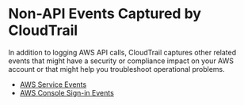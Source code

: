 # Non\-API Events Captured by CloudTrail<a name="cloudtrail-non-api-events"></a>

In addition to logging AWS API calls, CloudTrail captures other related events that might have a security or compliance impact on your AWS account or that might help you troubleshoot operational problems\. 


+ [AWS Service Events](non-api-aws-service-events.md)
+ [AWS Console Sign\-in Events](cloudtrail-event-reference-aws-console-sign-in-events.md)